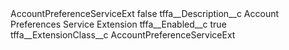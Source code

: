 <?xml version="1.0" encoding="UTF-8"?>
<CustomMetadata xmlns="http://soap.sforce.com/2006/04/metadata" xmlns:xsi="http://www.w3.org/2001/XMLSchema-instance" xmlns:xsd="http://www.w3.org/2001/XMLSchema">
    <label>AccountPreferenceServiceExt</label>
    <protected>false</protected>
    <values>
        <field>tffa__Description__c</field>
        <value xsi:type="xsd:string">Account Preferences Service Extension</value>
    </values>
    <values>
        <field>tffa__Enabled__c</field>
        <value xsi:type="xsd:boolean">true</value>
    </values>
    <values>
        <field>tffa__ExtensionClass__c</field>
        <value xsi:type="xsd:string">AccountPreferenceServiceExt</value>
    </values>
</CustomMetadata>
